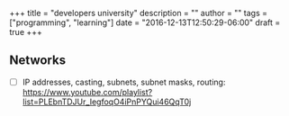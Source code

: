 +++
title = "developers university"
description = ""
author = ""
tags = ["programming", "learning"]
date = "2016-12-13T12:50:29-06:00"
draft = true
+++

## Networks

- [ ] IP addresses, casting, subnets, subnet masks, routing: https://www.youtube.com/playlist?list=PLEbnTDJUr_IegfoqO4iPnPYQui46QqT0j
